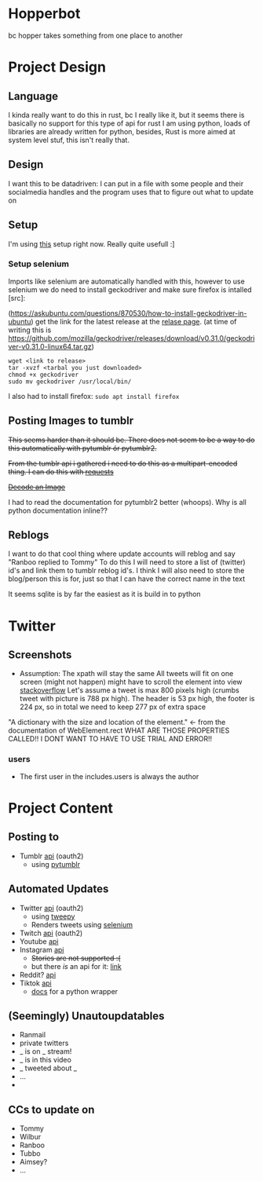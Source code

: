 # Hopperbot
bc hopper takes something from one place to another
# Project Design
## Language
I kinda really want to do this in rust, bc I really like it, but it seems there is basically no support for this type of api for rust
I am using python, loads of libraries are already written for python, besides, Rust is more aimed at system level stuf, this isn't really that.
## Design
I want this to be datadriven:
I can put in a file with some people and their socialmedia handles and the program uses that to figure out what to update on

## Setup
I'm using [this](https://mitelman.engineering/blog/python-best-practice/automating-python-best-practices-for-a-new-project/) setup right now. Really quite usefull :]

### Setup selenium
Imports like selenium are automatically handled with this, however to use selenium we do need to install geckodriver and make sure firefox is intalled [src]:

(https://askubuntu.com/questions/870530/how-to-install-geckodriver-in-ubuntu) get the link for the latest release at the [relase page](https://github.com/mozilla/geckodriver/releases). (at time of writing this is https://github.com/mozilla/geckodriver/releases/download/v0.31.0/geckodriver-v0.31.0-linux64.tar.gz)
```
wget <link to release>
tar -xvzf <tarbal you just downloaded>
chmod +x geckodriver
sudo mv geckodriver /usr/local/bin/
```
I also had to install firefox: `sudo apt install firefox`

## Posting Images to tumblr
~~This seems harder than it should be. There does not seem to be a way to do this automatically with pytumblr ór pytumblr2.~~

~~From the tumblr api i gathered i need to do this as a multipart-encoded thing. I can do this with [requests](https://requests.readthedocs.io/en/latest/user/quickstart/#post-a-multipart-encoded-file)~~

~~[Decode an Image](https://requests.readthedocs.io/en/latest/user/quickstart/#binary-response-content)~~

I had to read the documentation for pytumblr2 better (whoops). Why is all python documentation inline??

## Reblogs
I want to do that cool thing where update accounts will reblog and say "Ranboo replied to Tommy"
To do this I will need to store a list of (twitter) id's and link them to tumblr reblog id's.
I think I will also need to store the blog/person this is for, just so that I can have the correct name in the text

It seems sqlite is by far the easiest as it is build in to python

# Twitter

## Screenshots
- Assumption: The xpath will stay the same
All tweets will fit on one screen (might not happen) might have to scroll the element into view [stackoverflow](https://stackoverflow.com/questions/3401343/scroll-element-into-view-with-selenium)
Let's assume a tweet is max 800 pixels high (crumbs tweet with picture is 788 px high).
The header is 53 px high, the footer is 224 px, so in total we need to keep 277 px of extra space

"A dictionary with the size and location of the element." <- from the documentation of WebElement.rect
WHAT ARE THOSE PROPERTIES CALLED!! I DONT WANT TO HAVE TO USE TRIAL AND ERROR!!



### users
- The first user in the includes.users is always the author


# Project Content

## Posting to
- Tumblr [api](https://www.tumblr.com/oauth/apps) (oauth2)
  - using [pytumblr](https://github.com/tumblr/pytumblr)

## Automated Updates
- Twitter [api](https://developer.twitter.com/en/docs) (oauth2)
  - using [tweepy](https://www.tweepy.org/)
  - Renders tweets using [selenium](https://stackoverflow.com/questions/68834123/convert-html-to-image-using-python)
- Twitch [api](https://dev.twitch.tv/docs/api/) (oauth2)
- Youtube [api](https://developers.google.com/youtube/v3)
- Instagram [api](https://developers.facebook.com/docs/instagram-basic-display-api)
  - ~~Stories are not supported :(~~
  - but there _is_ an api for it: [link](https://instaloader.github.io/)
- Reddit? [api](https://www.reddit.com/dev/api/)
- Tiktok [api](https://developers.tiktok.com/doc/getting-started-ios-quickstart-objective-c/)
  - [docs](https://dteather.com/TikTok-Api/docs/TikTokApi.html) for a python wrapper

## (Seemingly) Unautoupdatables
- Ranmail
- private twitters
- _ is on _ stream!
- _ is in this video
- _ tweeted about _
- ...
-
## CCs to update on
- Tommy
- Wilbur
- Ranboo
- Tubbo
- Aimsey?
- ...
